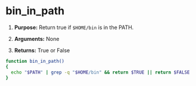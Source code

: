 # bin_in_path

1. **Purpose:** Return true if  `$HOME/bin` is in the PATH.

2. **Arguments:** None

3. **Returns:** True or False

```bash
function bin_in_path()
{
  echo "$PATH" | grep -q "$HOME/bin" && return $TRUE || return $FALSE
}
```
